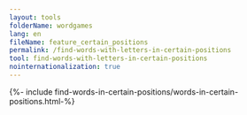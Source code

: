 ```yaml
---
layout: tools
folderName: wordgames
lang: en
fileName: feature_certain_positions
permalink: /find-words-with-letters-in-certain-positions
tool: find-words-with-letters-in-certain-positions
nointernationalization: true
---
```


{%- include find-words-in-certain-positions/words-in-certain-positions.html-%}
